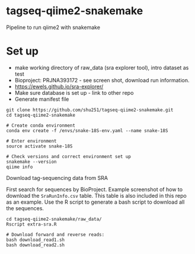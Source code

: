 # tagseq-qiime2-snakemake
Pipeline to run qiime2 with snakemake



# Set up

* make working directory of raw_data (sra explorer tool), intro dataset as test
* Bioproject: PRJNA393172 - see screen shot, download run information.
* https://ewels.github.io/sra-explorer/
* Make sure database is set up  - link to other repo
* Generate manifest file


```
git clone https://github.com/shu251/tagseq-qiime2-snakemake.git
cd tagseq-qiime2-snakemake

# Create conda environment
conda env create -f /envs/snake-18S-env.yaml --name snake-18S 

# Enter environment
source activate snake-18S

# Check versions and correct environment set up
snakemake --version
qiime info
```

Download tag-sequencing data from SRA  

First search for sequences by BioProject. Example screenshot of how to download the ```SraRunInfo.csv``` table. This table is also included in this repo as an example. Use the R script to generate a bash script to download all the sequences.
```
cd tagseq-qiime2-snakemake/raw_data/
Rscript extra-sra.R

# Download forward and reverse reads:
bash download_read1.sh
bash download_read2.sh
```
